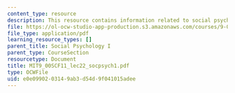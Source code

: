 ```yaml
---
content_type: resource
description: This resource contains information related to social psychology.
file: https://ol-ocw-studio-app-production.s3.amazonaws.com/courses/9-00sc-introduction-to-psychology-fall-2011/e0e0990203149ab3d54d9f041015adee_MIT9_00SCF11_lec22_socpsych1.pdf
file_type: application/pdf
learning_resource_types: []
parent_title: Social Psychology I
parent_type: CourseSection
resourcetype: Document
title: MIT9_00SCF11_lec22_socpsych1.pdf
type: OCWFile
uid: e0e09902-0314-9ab3-d54d-9f041015adee
---
```

